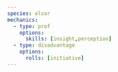 ```yaml
---
species: elcor
mechanics:
  - type: prof
    options:
      skills: [insight,perception]
  - type: disadvantage
    options:
      rolls: [initiative]
---
```

